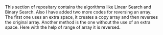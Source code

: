 This section of repositary contains the algorithms like Linear Search and Binary Search. 
Also I have added two more codes for reversing an array.
The first one uses an extra space, it creates a copy array and then reverses the original array.
Another method is the one without the use of an extra space. 
Here with the help of range of array it is reversed.
